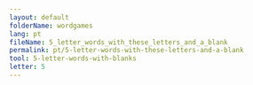 ```yaml
---
layout: default
folderName: wordgames
lang: pt
fileName: 5_letter_words_with_these_letters_and_a_blank
permalink: pt/5-letter-words-with-these-letters-and-a-blank
tool: 5-letter-words-with-blanks
letter: 5
---
```

